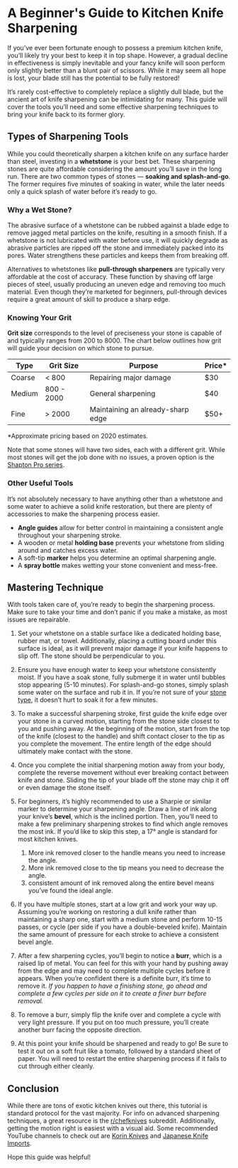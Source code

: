 # A Beginner's Guide to Kitchen Knife Sharpening
If you’ve ever been fortunate enough to possess a premium kitchen knife, you’ll likely try your best to keep it in top shape. However, a gradual decline in effectiveness is simply inevitable and your fancy knife will soon perform only slightly better than a blunt pair of scissors. While it may seem all hope is lost, your blade still has the potential to be fully restored! 

It’s rarely cost-effective to completely replace a slightly dull blade, but the ancient art of knife sharpening can be intimidating for many. This guide will cover the tools you’ll need and some effective sharpening techniques to bring your knife back to its former glory.

## Types of Sharpening Tools<a name="types-of-sharpening-tools"></a>
While you could theoretically sharpen a kitchen knife on any surface harder than steel, investing in a **whetstone** is your best bet. These sharpening stones are quite affordable considering the amount you’ll save in the long run. There are two common types of stones — **soaking and splash-and-go**. The former requires five minutes of soaking in water, while the later needs only a quick splash of water before it’s ready to go.

### Why a Wet Stone?
The abrasive surface of a whetstone can be rubbed against a blade edge to remove jagged metal particles on the knife, resulting in a smooth finish. If a whetstone is not lubricated with water before use, it will quickly degrade as abrasive particles are ripped off the stone and immediately packed into its pores. Water strengthens these particles and keeps them from breaking off.

Alternatives to whetstones like **pull-through sharpeners** are typically very affordable at the cost of accuracy. These function by shaving off large pieces of steel, usually producing an uneven edge and removing too much material. Even though they’re marketed for beginners, pull-through devices require a great amount of skill to produce a sharp edge.

### Knowing Your Grit
**Grit size** corresponds to the level of preciseness your stone is capable of and typically ranges from 200 to 8000. The chart below outlines how grit will guide your decision on which stone to pursue.

| Type | Grit Size | Purpose | Price* |
| ------ | ------ | ------ | ------ |
| Coarse | < 800 | Repairing major damage | $30 |
| Medium | 800 - 2000 | General sharpening | $40 |
| Fine | > 2000 | Maintaining an already-sharp edge | $50+ |

*Approximate pricing based on 2020 estimates.

Note that some stones will have two sides, each with a different grit. While most stones will get the job done with no issues, a proven option is the [Shapton Pro series](https://www.chefknivestogo.com/shaptonpro.html).

### Other Useful Tools
It’s not absolutely necessary to have anything other than a whetstone and some water to achieve a solid knife restoration, but there are plenty of accessories to make the sharpening process easier.
* **Angle guides** allow for better control in maintaining a consistent angle throughout your sharpening stroke.
* A wooden or metal **holding base** prevents your whetstone from sliding around and catches excess water.
* A soft-tip **marker** helps you determine an optimal sharpening angle.
* A **spray bottle** makes wetting your stone convenient and mess-free.

## Mastering Technique
With tools taken care of, you’re ready to begin the sharpening process. Make sure to take your time and don’t panic if you make a mistake, as most issues are repairable.

1. Set your whetstone on a stable surface like a dedicated holding base, rubber mat, or towel. Additionally, placing a cutting board under this surface is ideal, as it will prevent major damage if your knife happens to slip off. The stone should be perpendicular to you.

2. Ensure you have enough water to keep your whetstone consistently moist. If you have a soak stone, fully submerge it in water until bubbles stop appearing (5-10 minutes). For splash-and-go stones, simply splash some water on the surface and rub it in. If you’re not sure of your [stone type](#types-of-sharpening-tools), it doesn’t hurt to soak it for a few minutes.

3. To make a successful sharpening stroke, first guide the knife edge over your stone in a curved motion, starting from the stone side closest to you and pushing away. At the beginning of the motion, start from the top of the knife (closest to the handle) and shift contact closer to the tip as you complete the movement. The entire length of the edge should ultimately make contact with the stone.

4. Once you complete the initial sharpening motion away from your body, complete the reverse movement without ever breaking contact between knife and stone. Sliding the tip of your blade off the stone may chip it off or even damage the stone itself.

5. For beginners, it’s highly recommended to use a Sharpie or similar marker to determine your sharpening angle. Draw a line of ink along your knive’s **bevel**, which is the inclined portion. Then, you’ll need to make a few preliminary sharpening strokes to find which angle removes the most ink. If you’d like to skip this step, a 17° angle is standard for most kitchen knives.
    1. More ink removed closer to the handle means you need to increase the angle.
    2. More ink removed close to the tip means you need to decrease the angle.
    3. consistent amount of ink removed along the entire bevel means you’ve found the ideal angle.

6. If you have multiple stones, start at a low grit and work your way up. Assuming you’re working on restoring a dull knife rather than maintaining a sharp one, start with a medium stone and perform 10-15 passes, or cycle (per side if you have a double-beveled knife). Maintain the same amount of pressure for each stroke to achieve a consistent bevel angle.

7. After a few sharpening cycles, you’ll begin to notice a **burr**, which is a raised lip of metal. You can feel for this with your hand by pushing away from the edge and may need to complete multiple cycles before it appears. When you’re confident there is a definite burr, it’s time to remove it. *If you happen to have a finishing stone, go ahead and complete a few cycles per side on it to create a finer burr before removal.*

8. To remove a burr, simply flip the knife over and complete a cycle with very light pressure. If you put on too much pressure, you’ll create another burr facing the opposite direction.

9. At this point your knife should be sharpened and ready to go! Be sure to test it out on a soft fruit like a tomato, followed by a standard sheet of paper. You will need to restart the entire sharpening process if it fails to cut through either cleanly.

## Conclusion
While there are tons of exotic kitchen knives out there, this tutorial is standard protocol for the vast majority. For info on advanced sharpening techniques, a great resource is the [r/chefknives](https://www.reddit.com/r/chefknives/) subreddit. Additionally, getting the motion right is easiest with a visual aid. Some recommended YouTube channels to check out are [Korin Knives](https://www.youtube.com/user/Korinjapaneseknives/videos) and [Japanese Knife Imports](https://www.youtube.com/c/JKnifeImports/videos). 

Hope this guide was helpful!

